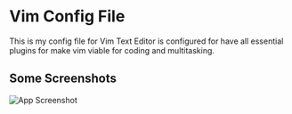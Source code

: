
# Vim Config File   

This is my config file for Vim Text Editor is configured for have all essential plugins for make vim viable for coding and multitasking.


## Some Screenshots

![App Screenshot](https://i.ibb.co/LrmN63c/Screenshot-from-2024-02-29-10-25-32.png")
